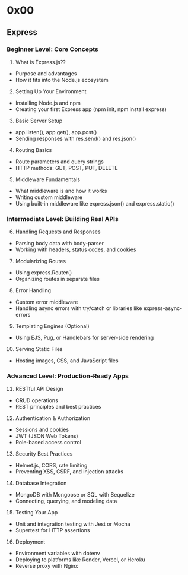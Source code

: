 # 0x00

## Express

### Beginner Level: Core Concepts

1. What is Express.js??
- Purpose and advantages
- How it fits into the Node.js ecosystem

2. Setting Up Your Environment
- Installing Node.js and npm
- Creating your first Express app (npm init, npm install express)

3. Basic Server Setup
- app.listen(), app.get(), app.post()
- Sending responses with res.send() and res.json()

4. Routing Basics
- Route parameters and query strings
- HTTP methods: GET, POST, PUT, DELETE

5. Middleware Fundamentals
- What middleware is and how it works
- Writing custom middleware
- Using built-in middleware like express.json() and express.static()

### Intermediate Level: Building Real APIs

6. Handling Requests and Responses
- Parsing body data with body-parser
- Working with headers, status codes, and cookies

7. Modularizing Routes
- Using express.Router()
- Organizing routes in separate files

8. Error Handling
- Custom error middleware
- Handling async errors with try/catch or libraries like express-async-errors

9. Templating Engines (Optional)
- Using EJS, Pug, or Handlebars for server-side rendering

10. Serving Static Files
- Hosting images, CSS, and JavaScript files

### Advanced Level: Production-Ready Apps

11. RESTful API Design
- CRUD operations
- REST principles and best practices

12. Authentication & Authorization
- Sessions and cookies
- JWT (JSON Web Tokens)
- Role-based access control

13. Security Best Practices
- Helmet.js, CORS, rate limiting
- Preventing XSS, CSRF, and injection attacks

14. Database Integration
- MongoDB with Mongoose or SQL with Sequelize
- Connecting, querying, and modeling data

15. Testing Your App
- Unit and integration testing with Jest or Mocha
- Supertest for HTTP assertions

16. Deployment
- Environment variables with dotenv
- Deploying to platforms like Render, Vercel, or Heroku
- Reverse proxy with Nginx
